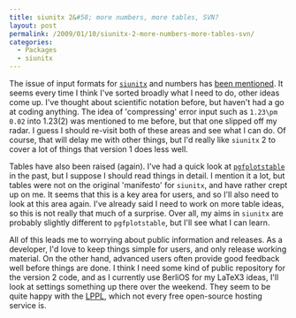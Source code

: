 ```yaml
---
title: siunitx 2&#58; more numbers, more tables, SVN?
layout: post
permalink: /2009/01/10/siunitx-2-more-numbers-more-tables-svn/
categories:
  - Packages
  - siunitx
---
```

The issue of input formats for [`siunitx`](https://ctan.org/pkg/siunitx) and numbers has [been mentioned](/2008/12/21/developement-timetables/#comments).  It seems every time I think I've sorted broadly what I need to do, other ideas come up.  I've thought about scientific notation before, but haven't had a go at coding anything.  The idea of 'compressing' error input such as `1.23\pm 0.02` into 1.23(2) was mentioned to me before, but that one slipped off my radar.  I guess I should re-visit both of these areas and see what I can do.  Of course, that will delay me with other things, but I'd really like `siunitx` 2 to cover a lot of things that version 1 does less well.

Tables have also been raised (again).  I've had a quick look at [`pgfplotstable`](https://ctan.org/pkg/pgfplots) in the past, but I suppose I should read things in detail.  I mention it a lot,  but tables were not on the original 'manifesto' for `siunitx`, and have rather crept up on me.  It seems that this is a key area for users, and so I'll also need to look at this area again.  I've already said I need to work on more table ideas, so this is not really that much of a surprise. Over all, my aims in `siunitx` are probably slightly different to `pgfplotstable`, but I'll see what I can learn.

All of this leads me to worrying about public information and releases. As a developer, I'd love to keep things simple for users, and only release working material. On the other hand, advanced users often provide good feedback well before things are done. I think I need some kind of public repository for the version 2 code, and as I currently use BerliOS for my LaTeX3 ideas, I'll look at settings something up there over the weekend. They seem to be quite happy with the [LPPL](https://www.latex-project.org/lppl/), which not every free open-source hosting service is.
